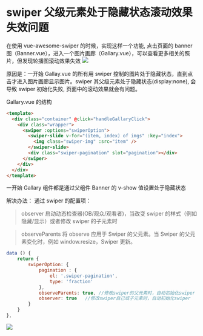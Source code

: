 # swiper 父级元素处于隐藏状态滚动效果失效问题

在使用 vue-awesome-swiper 的时候，实现这样一个功能, 点击页面的 banner 图（Banner.vue），进入一个图片画廊（Gallary.vue），可以查看更多相关的照片，但发现轮播图滚动效果失效
![](https://user-gold-cdn.xitu.io/2019/12/25/16f3aa7f03be6109?w=432&h=764&f=gif&s=1825248)

原因是：一开始 Gallay.vue 的所有用 swiper 控制的图片处于隐藏状态，直到点击才进入图片画廊显示图片。swiper 其父级元素处于隐藏状态(display:none), 会导致 swiper 初始化失败, 页面中的滚动效果就会有问题。

Gallary.vue 的结构

```html
<template>
  <div class="container" @click="handleGallaryClick">
    <div class="wrapper">
      <swiper :options="swiperOption">
        <swiper-slide v-for="(item, index) of imgs" :key="index">
          <img class="swiper-img" :src="item" />
        </swiper-slide>
        <div class="swiper-pagination" slot="pagination"></div>
      </swiper>
    </div>
  </div>
</template>
```

一开始 Gallary 组件都是通过父组件 Banner 的 v-show 值设置处于隐藏状态

解决办法：
通过 swiper 的配置项：

> observer
> 启动动态检查器(OB/观众/观看者)，当改变 swiper 的样式（例如隐藏/显示）或者修改 swiper 的子元素时

> observeParents
> 将 observe 应用于 Swiper 的父元素。当 Swiper 的父元素变化时，例如 window.resize，Swiper 更新。

```javascript
data () {
    return {
        swiperOption: {
            pagination : {
                el: '.swiper-pagination',
                type: 'fraction'
            },
            observeParents: true, //修改swiper的父元素时，自动初始化swiper
            observer: true   //修改swiper自己或子元素时，自动初始化swiper
        }
    }
},
```

![](https://user-gold-cdn.xitu.io/2019/12/25/16f3ab29259088a7?w=431&h=759&f=gif&s=974520)
